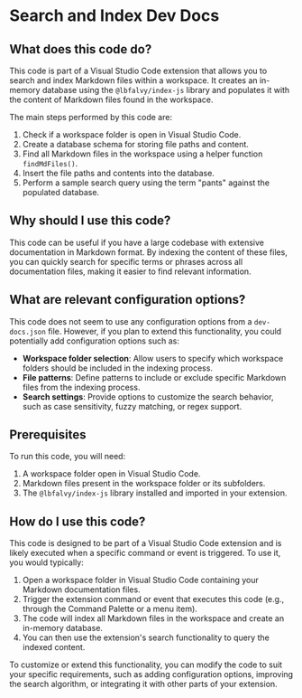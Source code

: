 
  
  # **Search and Index Dev Docs**

## What does this code do?

This code is part of a Visual Studio Code extension that allows you to search and index Markdown files within a workspace. It creates an in-memory database using the `@lbfalvy/index-js` library and populates it with the content of Markdown files found in the workspace.

The main steps performed by this code are:

1. Check if a workspace folder is open in Visual Studio Code.
2. Create a database schema for storing file paths and content.
3. Find all Markdown files in the workspace using a helper function `findMdFiles()`.
4. Insert the file paths and contents into the database.
5. Perform a sample search query using the term "pants" against the populated database.

## Why should I use this code?

This code can be useful if you have a large codebase with extensive documentation in Markdown format. By indexing the content of these files, you can quickly search for specific terms or phrases across all documentation files, making it easier to find relevant information.

## What are relevant configuration options?

This code does not seem to use any configuration options from a `dev-docs.json` file. However, if you plan to extend this functionality, you could potentially add configuration options such as:

- **Workspace folder selection**: Allow users to specify which workspace folders should be included in the indexing process.
- **File patterns**: Define patterns to include or exclude specific Markdown files from the indexing process.
- **Search settings**: Provide options to customize the search behavior, such as case sensitivity, fuzzy matching, or regex support.

## Prerequisites

To run this code, you will need:

1. A workspace folder open in Visual Studio Code.
2. Markdown files present in the workspace folder or its subfolders.
3. The `@lbfalvy/index-js` library installed and imported in your extension.

## How do I use this code?

This code is designed to be part of a Visual Studio Code extension and is likely executed when a specific command or event is triggered. To use it, you would typically:

1. Open a workspace folder in Visual Studio Code containing your Markdown documentation files.
2. Trigger the extension command or event that executes this code (e.g., through the Command Palette or a menu item).
3. The code will index all Markdown files in the workspace and create an in-memory database.
4. You can then use the extension's search functionality to query the indexed content.

To customize or extend this functionality, you can modify the code to suit your specific requirements, such as adding configuration options, improving the search algorithm, or integrating it with other parts of your extension.
  
  